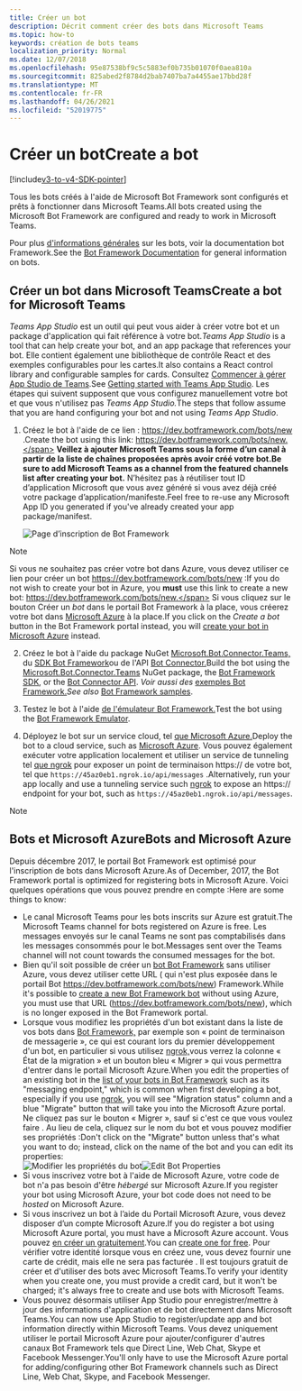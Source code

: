 ```yaml
---
title: Créer un bot
description: Décrit comment créer des bots dans Microsoft Teams
ms.topic: how-to
keywords: création de bots teams
localization_priority: Normal
ms.date: 12/07/2018
ms.openlocfilehash: 95e87538bf9c5c5883ef0b735b01070f0aea810a
ms.sourcegitcommit: 825abed2f8784d2bab7407ba7a4455ae17bbd28f
ms.translationtype: MT
ms.contentlocale: fr-FR
ms.lasthandoff: 04/26/2021
ms.locfileid: "52019775"
---
```

# <a name="create-a-bot"></a><span data-ttu-id="d194e-104">Créer un bot</span><span class="sxs-lookup"><span data-stu-id="d194e-104">Create a bot</span></span>

[!include[v3-to-v4-SDK-pointer](~/includes/v3-to-v4-pointer-bots.md)]

<span data-ttu-id="d194e-105">Tous les bots créés à l'aide de Microsoft Bot Framework sont configurés et prêts à fonctionner dans Microsoft Teams.</span><span class="sxs-lookup"><span data-stu-id="d194e-105">All bots created using the Microsoft Bot Framework are configured and ready to work in Microsoft Teams.</span></span>

<span data-ttu-id="d194e-106">Pour plus [d'informations générales](/azure/bot-service/?view=azure-bot-service-3.0&preserve-view=true) sur les bots, voir la documentation bot Framework.</span><span class="sxs-lookup"><span data-stu-id="d194e-106">See the [Bot Framework Documentation](/azure/bot-service/?view=azure-bot-service-3.0&preserve-view=true) for general information on bots.</span></span>

## <a name="create-a-bot-for-microsoft-teams"></a><span data-ttu-id="d194e-107">Créer un bot dans Microsoft Teams</span><span class="sxs-lookup"><span data-stu-id="d194e-107">Create a bot for Microsoft Teams</span></span>

<span data-ttu-id="d194e-108">*Teams App Studio* est un outil qui peut vous aider à créer votre bot et un package d'application qui fait référence à votre bot.</span><span class="sxs-lookup"><span data-stu-id="d194e-108">*Teams App Studio* is a tool that can help create your bot, and an app package that references your bot.</span></span> <span data-ttu-id="d194e-109">Elle contient également une bibliothèque de contrôle React et des exemples configurables pour les cartes.</span><span class="sxs-lookup"><span data-stu-id="d194e-109">It also contains a React control library and configurable samples for cards.</span></span> <span data-ttu-id="d194e-110">Consultez [Commencer à gérer App Studio de Teams](~/concepts/build-and-test/app-studio-overview.md).</span><span class="sxs-lookup"><span data-stu-id="d194e-110">See [Getting started with Teams App Studio](~/concepts/build-and-test/app-studio-overview.md).</span></span> <span data-ttu-id="d194e-111">Les étapes qui suivent supposent que vous configurez manuellement votre bot et que vous n'utilisez pas *Teams App Studio.*</span><span class="sxs-lookup"><span data-stu-id="d194e-111">The steps that follow assume that you are hand configuring your bot and not using *Teams App Studio*.</span></span>

1. <span data-ttu-id="d194e-112">Créez le bot à l'aide de ce lien : https://dev.botframework.com/bots/new .</span><span class="sxs-lookup"><span data-stu-id="d194e-112">Create the bot using this link: https://dev.botframework.com/bots/new.</span></span> <span data-ttu-id="d194e-113">**Veillez à ajouter Microsoft Teams sous la forme d’un canal à partir de la liste de chaînes proposées après avoir créé votre bot.**</span><span class="sxs-lookup"><span data-stu-id="d194e-113">**Be sure to add Microsoft Teams as a channel from the featured channels list after creating your bot.**</span></span> <span data-ttu-id="d194e-114">N’hésitez pas à réutiliser tout ID d’application Microsoft que vous avez généré si vous avez déjà créé votre package d’application/manifeste.</span><span class="sxs-lookup"><span data-stu-id="d194e-114">Feel free to re-use any Microsoft App ID you generated if you've already created your app package/manifest.</span></span>

   ![Page d’inscription de Bot Framework](~/assets/images/bots/bfregister.png)

> [!NOTE]
> <span data-ttu-id="d194e-116">Si vous ne souhaitez pas créer  votre bot dans Azure, vous devez utiliser ce lien pour créer un bot https://dev.botframework.com/bots/new :</span><span class="sxs-lookup"><span data-stu-id="d194e-116">If you do not wish to create your bot in Azure, you **must** use this link to create a new bot: https://dev.botframework.com/bots/new.</span></span> <span data-ttu-id="d194e-117">Si vous cliquez sur le bouton Créer un *bot* dans le portail Bot Framework à la place, vous créerez votre bot dans [Microsoft Azure](#bots-and-microsoft-azure) à la place.</span><span class="sxs-lookup"><span data-stu-id="d194e-117">If you click on the *Create a bot* button in the Bot Framework portal instead, you will [create your bot in Microsoft Azure](#bots-and-microsoft-azure) instead.</span></span>

2. <span data-ttu-id="d194e-118">Créez le bot à l'aide du package NuGet [Microsoft.Bot.Connector.Teams,](https://www.nuget.org/packages/Microsoft.Bot.Connector.Teams) du [SDK Bot Framework](https://github.com/microsoft/botframework-sdk)ou de l'API [Bot Connector.](https://docs.microsoft.com/bot-framework/rest-api/bot-framework-rest-connector-api-reference)</span><span class="sxs-lookup"><span data-stu-id="d194e-118">Build the bot using the [Microsoft.Bot.Connector.Teams](https://www.nuget.org/packages/Microsoft.Bot.Connector.Teams) NuGet package, the  [Bot Framework SDK](https://github.com/microsoft/botframework-sdk), or the [Bot Connector API](https://docs.microsoft.com/bot-framework/rest-api/bot-framework-rest-connector-api-reference).</span></span> <span data-ttu-id="d194e-119">*Voir aussi des* [exemples Bot Framework.](https://github.com/Microsoft/BotBuilder-Samples/blob/master/README.md)</span><span class="sxs-lookup"><span data-stu-id="d194e-119">*See also* [Bot Framework samples](https://github.com/Microsoft/BotBuilder-Samples/blob/master/README.md).</span></span>

3. <span data-ttu-id="d194e-120">Testez le bot à l'aide [de l'émulateur Bot Framework.](https://docs.microsoft.com/bot-framework/debug-bots-emulator)</span><span class="sxs-lookup"><span data-stu-id="d194e-120">Test the bot using the [Bot Framework Emulator](https://docs.microsoft.com/bot-framework/debug-bots-emulator).</span></span>

4. <span data-ttu-id="d194e-121">Déployez le bot sur un service cloud, tel [que Microsoft Azure.](https://azure.microsoft.com/)</span><span class="sxs-lookup"><span data-stu-id="d194e-121">Deploy the bot to a cloud service, such as [Microsoft Azure](https://azure.microsoft.com/).</span></span> <span data-ttu-id="d194e-122">Vous pouvez également exécuter votre application localement et utiliser un service de tunneling tel [que ngrok](https://ngrok.com) pour exposer un point de terminaison https:// de votre bot, tel que `https://45az0eb1.ngrok.io/api/messages` .</span><span class="sxs-lookup"><span data-stu-id="d194e-122">Alternatively, run your app locally and use a tunneling service such [ngrok](https://ngrok.com) to expose an https:// endpoint for your bot, such as `https://45az0eb1.ngrok.io/api/messages`.</span></span>

> [!NOTE]
> ## <a name="bots-and-microsoft-azure"></a><span data-ttu-id="d194e-123">Bots et Microsoft Azure</span><span class="sxs-lookup"><span data-stu-id="d194e-123">Bots and Microsoft Azure</span></span>
> <span data-ttu-id="d194e-124">Depuis décembre 2017, le portail Bot Framework est optimisé pour l'inscription de bots dans Microsoft Azure.</span><span class="sxs-lookup"><span data-stu-id="d194e-124">As of December, 2017, the Bot Framework portal is optimized for registering bots in Microsoft Azure.</span></span> <span data-ttu-id="d194e-125">Voici quelques opérations que vous pouvez prendre en compte :</span><span class="sxs-lookup"><span data-stu-id="d194e-125">Here are some things to know:</span></span>
>
> * <span data-ttu-id="d194e-126">Le canal Microsoft Teams pour les bots inscrits sur Azure est gratuit.</span><span class="sxs-lookup"><span data-stu-id="d194e-126">The Microsoft Teams channel for bots registered on Azure is free.</span></span> <span data-ttu-id="d194e-127">Les messages envoyés sur le canal Teams ne sont pas comptabilisés dans les messages consommés pour le bot.</span><span class="sxs-lookup"><span data-stu-id="d194e-127">Messages sent over the Teams channel will not count towards the consumed messages for the bot.</span></span>
> * <span data-ttu-id="d194e-128">Bien qu'il soit possible de créer un [bot Bot Framework](https://dev.botframework.com/bots/new) sans utiliser Azure, vous devez utiliser cette URL ( qui n'est plus exposée dans le portail Bot https://dev.botframework.com/bots/new) Framework.</span><span class="sxs-lookup"><span data-stu-id="d194e-128">While it's possible to [create a new Bot Framework bot](https://dev.botframework.com/bots/new) without using Azure, you must use that URL (https://dev.botframework.com/bots/new), which is no longer exposed in the Bot Framework portal.</span></span>
> * <span data-ttu-id="d194e-129">Lorsque vous modifiez les propriétés d'un bot existant dans la liste de vos bots dans [Bot Framework,](https://dev.botframework.com/bots) par exemple son « point de terminaison de messagerie », ce qui est courant lors du premier développement d'un bot, en particulier si vous utilisez [ngrok,](https://ngrok.com)vous verrez la colonne « État de la migration » et un bouton bleu « Migrer » qui vous permettra d'entrer dans le portail Microsoft Azure.</span><span class="sxs-lookup"><span data-stu-id="d194e-129">When you edit the properties of an existing bot in the [list of your bots in Bot Framework](https://dev.botframework.com/bots) such as its "messaging endpoint," which is common when first developing a bot, especially if you use [ngrok](https://ngrok.com), you will see "Migration status" column and a blue "Migrate" button that will take you into the Microsoft Azure portal.</span></span> <span data-ttu-id="d194e-130">Ne cliquez pas sur le bouton « Migrer », sauf si c'est ce que vous voulez faire . Au lieu de cela, cliquez sur le nom du bot et vous pouvez modifier ses propriétés :</span><span class="sxs-lookup"><span data-stu-id="d194e-130">Don't click on the "Migrate" button unless that's what you want to do; instead, click on the name of the bot and you can edit its properties:</span></span></br>
   <span data-ttu-id="d194e-131">![Modifier les propriétés du bot](~/assets/images/bots/bf-migrate-bot-to-azure.png)</span><span class="sxs-lookup"><span data-stu-id="d194e-131">![Edit Bot Properties](~/assets/images/bots/bf-migrate-bot-to-azure.png)</span></span>
> * <span data-ttu-id="d194e-132">Si vous inscrivez votre bot à l'aide de Microsoft Azure, votre code de bot n'a pas besoin d'être *hébergé* sur Microsoft Azure.</span><span class="sxs-lookup"><span data-stu-id="d194e-132">If you register your bot using Microsoft Azure, your bot code does not need to be *hosted* on Microsoft Azure.</span></span>
> * <span data-ttu-id="d194e-133">Si vous inscrivez un bot à l’aide du Portail Microsoft Azure, vous devez disposer d’un compte Microsoft Azure.</span><span class="sxs-lookup"><span data-stu-id="d194e-133">If you do register a bot using Microsoft Azure portal, you must have a Microsoft Azure account.</span></span> <span data-ttu-id="d194e-134">Vous pouvez [en créer un gratuitement](https://azure.microsoft.com/free/).</span><span class="sxs-lookup"><span data-stu-id="d194e-134">You can [create one for free](https://azure.microsoft.com/free/).</span></span> <span data-ttu-id="d194e-135">Pour vérifier votre identité lorsque vous en créez une, vous devez fournir une carte de crédit, mais elle ne sera pas facturée . Il est toujours gratuit de créer et d'utiliser des bots avec Microsoft Teams.</span><span class="sxs-lookup"><span data-stu-id="d194e-135">To verify your identity when you create one, you must provide a credit card, but it won't be charged; it's always free to create and use bots with Microsoft Teams.</span></span>
> * <span data-ttu-id="d194e-136">Vous pouvez désormais utiliser App Studio pour enregistrer/mettre à jour des informations d'application et de bot directement dans Microsoft Teams.</span><span class="sxs-lookup"><span data-stu-id="d194e-136">You can now use App Studio to register/update app and bot information directly within Microsoft Teams.</span></span> <span data-ttu-id="d194e-137">Vous devez uniquement utiliser le portail Microsoft Azure pour ajouter/configurer d'autres canaux Bot Framework tels que Direct Line, Web Chat, Skype et Facebook Messenger.</span><span class="sxs-lookup"><span data-stu-id="d194e-137">You'll only have to use the Microsoft Azure portal for adding/configuring other Bot Framework channels such as Direct Line, Web Chat, Skype, and Facebook Messenger.</span></span>
